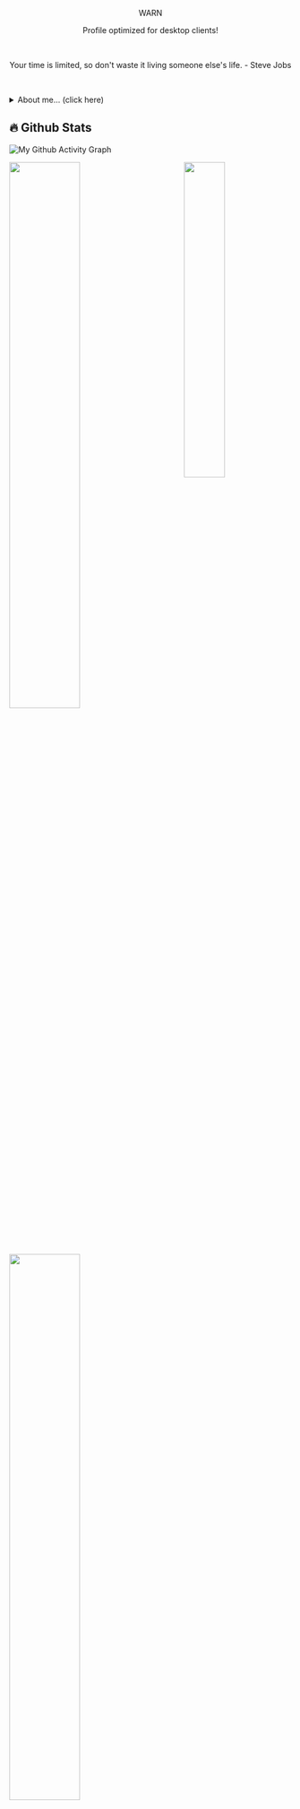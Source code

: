 <p align="center">WARN</p>
<p align="center">Profile optimized for desktop clients!</p>
<br/>

<p align="center">Your time is limited, so don't waste it living someone else's life. - Steve Jobs<p/>
<br/>

<p>
<div>
<details>
  <summary>About me... (click here)</summary>
  
  - Contact: [**nerdwork@duck.com**](mailto:nerdwork@duck.com)
  - Academically, I am **a physicist**.
  - A technology enthusiast.
  - Alura: [Click here.](https://cursos.alura.com.br/user/nerdonhub/fullCertificate/db85a86babba4c2d9f102bcb6a69e781)
</details>
</p>

## 🔥 Github Stats
![My Github Activity Graph](https://github-readme-activity-graph.vercel.app/graph?username=nerdonhub&theme=rogue)
<br/>

<a href="https://cursos.alura.com.br/user/nerdonhub/fullCertificate/db85a86babba4c2d9f102bcb6a69e781"><img align="right" width="38%" src="https://i.imgur.com/VxANS89.jpg"/><a/>
  <a href="https://github.com/nerdonhub"><img width="50%" src="https://github-readme-stats.vercel.app/api?username=nerdonhub&theme=radical"></a>
  <a href="https://github.com/nerdonhub"><img width="50%" src="http://github-readme-streak-stats.herokuapp.com/?user=nerdonhub&theme=radical&date_format=M%20j%5B%2C%20Y%5D&ring=ff3068&fire=ff3068&sideNums=ff3068"></a>
  <br/>
  
## 📘 My top open source projects

<p align="left">
  <a href="https://github.com/nerdonhub/JBChat"><img width="25%" src="https://denvercoder1-github-readme-stats.vercel.app/api/pin/?username=nerdonhub&repo=JBChat&hide_border=true&bg_color=1F222E&title_color=F85D7F&icon_color=F8D866&theme=react&show_icons=false" alt="readme-typing-svg"></a>
  <a href="https://github.com/nerdonhub/hidroject-release"><img width="25%" src="https://denvercoder1-github-readme-stats.vercel.app/api/pin?username=nerdonhub&repo=hidroject-release&theme=react&bg_color=1F222E&title_color=F85D7F&icon_color=F8D866&hide_border=true&show_icons=false" alt="custom-icon-badges"></a>
</p>
<br/>

```java
import br.com.nerdonhub.SoftwarDeveloper;

@Table(name = "bio")
@Entity(name = "Bio")
@Getter
@NoArgsConstructor
@AllArgsConstructor
public class Bio extends SoftwareDeveloper implements Backend {
  SoftwareDeveloper nerdonhub = new SoftwareDeveloper();
  nerd.name('Gabriel R.S. Sousa');
  nerd.title('Software Engineer', 'Pentester', 'Digital Forensics Expert');
  nerd.company('Clínica Afeto', 'Hidroject');
}

public class Skills extends SoftwareDeveloper implements Backend {
  nerd.mainLanguage('Java', 'C++');
  nerd.otherLanguages('C', 'C#', 'JavaScript', 'TypeScript', 'Kotlin');
  nerd.databases('PostgreSQL', 'MySQL', 'SQLite', 'Oracle Database', 'MS SQL Server');
  nerd.technologies('Spring Framework', 'Hibernate', 'JUnit', 'JPA', 'JDBC', 'Maven', 'Gradle');
  nerd.inProgress('Amazon Web Services Inc. [AWS]', 'Quarkus framework', 'Vue.js');
}
```

